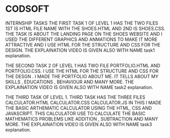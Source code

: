 # CODSOFT
INTERNSHIP TASKS
THE FIRST TASK 1 OF LEVEL 1 HAS THE TWO FILES 1ST IS HTML FILE NAME WITH THE SHOES.HTML AND 2ND IS SHOES.CSS.
THE TASK IS ABOUT THE LANDING PAGE ON THE SHOES WEBSITE AND I USED THE DIFFERENT GRAPHICS AND ANMATIONS TO MAKE IT MORE ATTRACTIVE AND I USE HTML FOR THE STRUCTURE AND CSS FOR THE DESIGN.
THE EXPLAINATION VIDEO IS GIVEN ALSO WITH NAME task1 explanation.

THE SECOND TASK 2 OF LEVEL 1 HAS TWO FILE PORTFOLIO.HTML AND PORTFOLIO.CSS.
I USE THE HTML FOR THE STRUCTURE AND CSS FOR THE DESGN . I MADE THE PORTFOLIO ABOUT ME. IT TELLS ABOUT MY SKILLS , EDUCATIONS , BEHAVIOUR AND MANY MORE.
THE EXPLAINATION VIDEO IS GIVEN ALSO WITH NAME task2 explanation.

THE THIRD TASK OF LEVEL 1.
THIRD TASK HAS THE THREE FILES CALCULATOR.HTML CALCULATOR.CSS CALCULATOR.JS IN THIS I MADE THE BASIC ARTHEMATIC CALCULATOR USING THE HTML, CSS AND JAVASCRIPT.
THIS CALCULATOR USE TO CALCULATE THE BASIC MATHEMATICS PROBLEMS LIKE ADDITION , SUBTRACTION AND MANY MORE.
THE EXPLAINATION VIDEO IS GIVEN ALSO WITH NAME task3 explanation.
